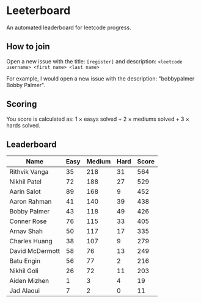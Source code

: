 # Leeterboard

An automated leaderboard for leetcode progress.

## How to join

Open a new issue with the title: `[register]` and description:
`<leetcode username> <first name> <last name>`

For example, I would open a new issue with the description: "bobbypalmer Bobby Palmer".

## Scoring

You score is calculated as:
1 $\times$ easys solved + 2 $\times$ mediums solved + 3 $\times$ hards solved.

## Leaderboard
| Name | Easy | Medium | Hard | Score |
| --- | --- | --- | --- | --- |
| Rithvik Vanga | 35 | 218 | 31 | 564 |
| Nikhil Patel | 72 | 188 | 27 | 529 |
| Aarin Salot | 89 | 168 | 9 | 452 |
| Aaron Rahman | 41 | 140 | 39 | 438 |
| Bobby Palmer | 43 | 118 | 49 | 426 |
| Conner Rose | 76 | 115 | 33 | 405 |
| Arnav Shah | 50 | 117 | 17 | 335 |
| Charles Huang | 38 | 107 | 9 | 279 |
| David McDermott | 58 | 76 | 13 | 249 |
| Batu Engin | 56 | 77 | 2 | 216 |
| Nikhil Goli | 26 | 72 | 11 | 203 |
| Aiden Mizhen | 1 | 3 | 4 | 19 |
| Jad Alaoui | 7 | 2 | 0 | 11 |
